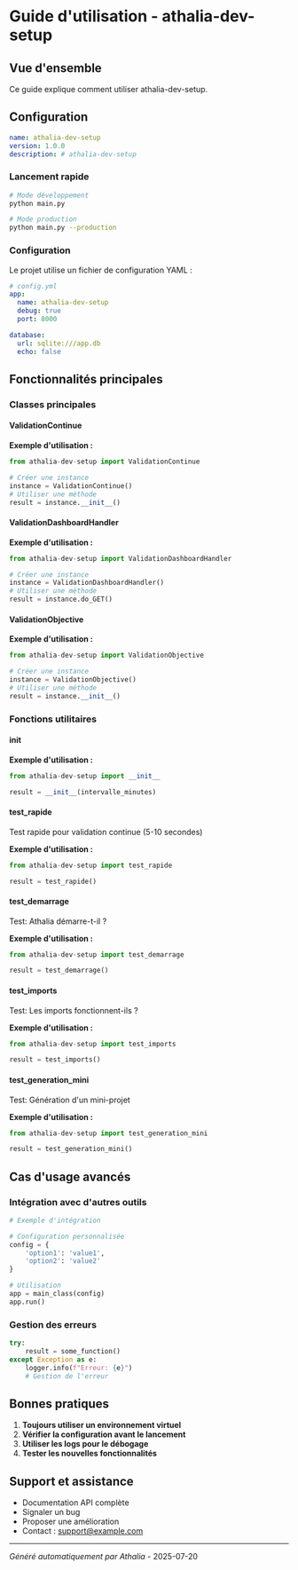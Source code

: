 # Guide d'utilisation - athalia-dev-setup

## Vue d'ensemble

Ce guide explique comment utiliser athalia-dev-setup.

## Configuration

```yaml
name: athalia-dev-setup
version: 1.0.0
description: # athalia-dev-setup
```

### Lancement rapide

```bash
# Mode développement
python main.py

# Mode production
python main.py --production
```

### Configuration

Le projet utilise un fichier de configuration YAML :

```yaml
# config.yml
app:
  name: athalia-dev-setup
  debug: true
  port: 8000

database:
  url: sqlite:///app.db
  echo: false
```

## Fonctionnalités principales

### Classes principales

#### ValidationContinue

**Exemple d'utilisation :**

```python
from athalia-dev-setup import ValidationContinue

# Créer une instance
instance = ValidationContinue()
# Utiliser une méthode
result = instance.__init__()
```

#### ValidationDashboardHandler

**Exemple d'utilisation :**

```python
from athalia-dev-setup import ValidationDashboardHandler

# Créer une instance
instance = ValidationDashboardHandler()
# Utiliser une méthode
result = instance.do_GET()
```

#### ValidationObjective

**Exemple d'utilisation :**

```python
from athalia-dev-setup import ValidationObjective

# Créer une instance
instance = ValidationObjective()
# Utiliser une méthode
result = instance.__init__()
```

### Fonctions utilitaires

#### __init__

**Exemple d'utilisation :**

```python
from athalia-dev-setup import __init__

result = __init__(intervalle_minutes)
```

#### test_rapide

Test rapide pour validation continue (5-10 secondes)

**Exemple d'utilisation :**

```python
from athalia-dev-setup import test_rapide

result = test_rapide()
```

#### test_demarrage

Test: Athalia démarre-t-il ?

**Exemple d'utilisation :**

```python
from athalia-dev-setup import test_demarrage

result = test_demarrage()
```

#### test_imports

Test: Les imports fonctionnent-ils ?

**Exemple d'utilisation :**

```python
from athalia-dev-setup import test_imports

result = test_imports()
```

#### test_generation_mini

Test: Génération d'un mini-projet

**Exemple d'utilisation :**

```python
from athalia-dev-setup import test_generation_mini

result = test_generation_mini()
```


## Cas d'usage avancés

### Intégration avec d'autres outils

```python
# Exemple d'intégration

# Configuration personnalisée
config = {
    'option1': 'value1',
    'option2': 'value2'
}

# Utilisation
app = main_class(config)
app.run()
```

### Gestion des erreurs

```python
try:
    result = some_function()
except Exception as e:
    logger.info(f"Erreur: {e}")
    # Gestion de l'erreur
```

## Bonnes pratiques

1. **Toujours utiliser un environnement virtuel**
2. **Vérifier la configuration avant le lancement**
3. **Utiliser les logs pour le débogage**
4. **Tester les nouvelles fonctionnalités**

## Support et assistance

- Documentation API complète
- Signaler un bug
- Proposer une amélioration
- Contact : support@example.com

---
*Généré automatiquement par Athalia* - 2025-07-20

